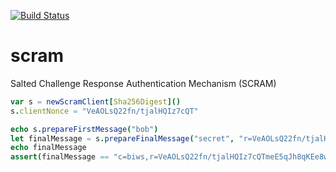 [![Build Status](https://travis-ci.org/ba0f3/scram.nim.svg?branch=master)](https://travis-ci.org/ba0f3/scram.nim)

# scram
Salted Challenge Response Authentication Mechanism (SCRAM)


```nim
var s = newScramClient[Sha256Digest]()
s.clientNonce = "VeAOLsQ22fn/tjalHQIz7cQT"

echo s.prepareFirstMessage("bob")
let finalMessage = s.prepareFinalMessage("secret", "r=VeAOLsQ22fn/tjalHQIz7cQTmeE5qJh8qKEe8wALMut1,s=ldZSefTzKxPNJhP73AmW/A==,i=4096")
echo finalMessage
assert(finalMessage == "c=biws,r=VeAOLsQ22fn/tjalHQIz7cQTmeE5qJh8qKEe8wALMut1,p=AtNtxGzsMA8evcWBM0MXFjxN8OcG1KRkLkFyoHlupOU=")
```
